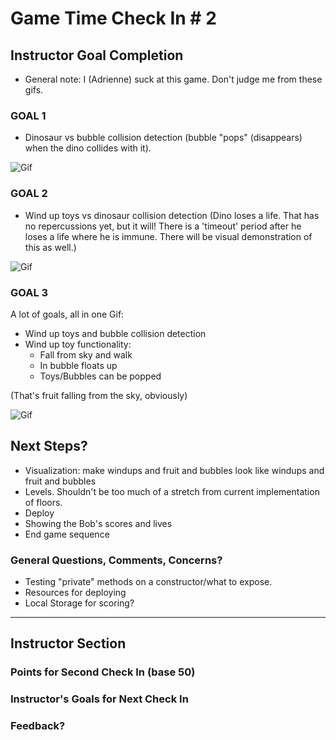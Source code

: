# Game Time Check In # 2

## Instructor Goal Completion
* General note: I (Adrienne) suck at this game. Don't judge me from these gifs.

### GOAL 1
  - Dinosaur vs bubble collision detection (bubble "pops" (disappears) when the dino collides with it).

  ![Gif](http://g.recordit.co/LX3uMCsKPt.gif)

### GOAL 2

- Wind up toys vs dinosaur collision detection (Dino loses a life. That has no repercussions yet, but it will! There is a 'timeout' period after he loses a life where he is immune. There will be visual demonstration of this as well.)

![Gif](http://g.recordit.co/kJH1bhnB5H.gif)

### GOAL 3

A lot of goals, all in one Gif:
- Wind up toys and bubble collision detection
- Wind up toy functionality:
  - Fall from sky and walk
  - In bubble floats up
  - Toys/Bubbles can be popped

(That's fruit falling from the sky, obviously)

![Gif](http://g.recordit.co/f9U1biQpXr.gif)

## Next Steps?

- Visualization: make windups and fruit and bubbles look like windups and fruit and bubbles
- Levels. Shouldn't be too much of a stretch from current implementation of floors.
- Deploy
- Showing the Bob's scores and lives
- End game sequence

### General Questions, Comments, Concerns?
* Testing "private" methods on a constructor/what to expose.
* Resources for deploying
* Local Storage for scoring?

-----

## Instructor Section

### Points for Second Check In (base 50)

### Instructor's Goals for Next Check In

### Feedback?
